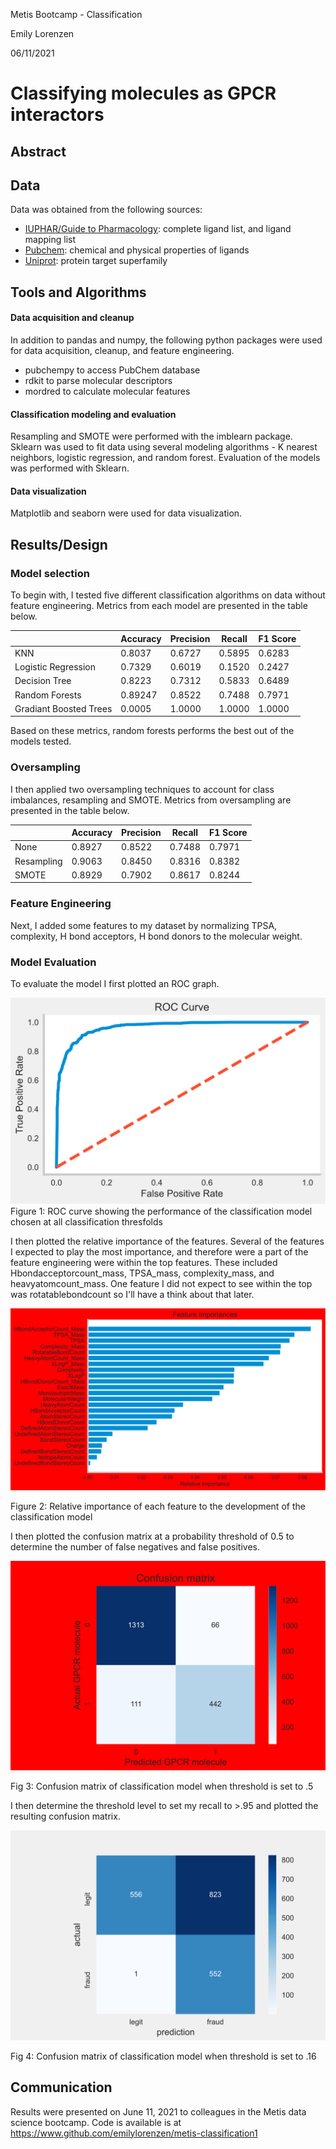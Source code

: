 Metis Bootcamp - Classification

Emily Lorenzen

06/11/2021

# Classifying molecules as GPCR interactors

## Abstract


## Data
Data was obtained from the following sources:

 - [IUPHAR/Guide to Pharmacology](https://www.guidetopharmacology.org/download.jsp): complete ligand list, and ligand mapping list
 - [Pubchem](https://pubchem.ncbi.nlm.nih.gov/): chemical and physical properties of ligands
 - [Uniprot](https://www.uniprot.org/): protein target superfamily 

## Tools and Algorithms

#### Data acquisition and cleanup
In addition to pandas and numpy, the following python packages were used for data acquisition, cleanup, and feature engineering.

- pubchempy to access PubChem database
- rdkit to parse molecular descriptors
- mordred to calculate molecular features

#### Classification modeling and evaluation

Resampling and SMOTE were performed with the imblearn package.  Sklearn was used to fit data using several modeling algorithms - K nearest neighbors, logistic regression, and random forest. Evaluation of the models was performed with Sklearn. 

#### Data visualization

Matplotlib and seaborn were used for data visualization. 

## Results/Design

### Model selection
To begin with, I tested five different classification algorithms on data without feature engineering. Metrics from each model are presented in the table below. 

|                     | Accuracy | Precision | Recall | F1 Score |
|---------------------|----------|-----------|--------|----------|
| KNN                 | 0.8037   | 0.6727    | 0.5895 | 0.6283   |
| Logistic Regression | 0.7329   | 0.6019    | 0.1520 | 0.2427   |
| Decision Tree       | 0.8223   | 0.7312    | 0.5833 | 0.6489   |
| Random Forests      | 0.89247  | 0.8522    | 0.7488 | 0.7971   |
| Gradiant Boosted Trees| 0.0005 | 1.0000 | 1.0000 | 1.0000


Based on these metrics, random forests performs the best out of the models tested. 

### Oversampling

I then applied two oversampling techniques to account for class imbalances, resampling and SMOTE. Metrics from oversampling are presented in the table below. 

|            | Accuracy | Precision | Recall | F1 Score |
|------------|----------|-----------|--------|----------|
| None       | 0.8927   | 0.8522    | 0.7488 | 0.7971   |
| Resampling | 0.9063   | 0.8450    | 0.8316 | 0.8382   |
| SMOTE      | 0.8929   | 0.7902    | 0.8617 | 0.8244   |

### Feature Engineering

Next, I added some features to my dataset by normalizing TPSA, complexity, H bond acceptors, H bond donors to the molecular weight. 

### Model Evaluation

To evaluate the model I first plotted an ROC graph.

![](ROC.svg)
Figure 1: ROC curve showing the performance of the classification model chosen at all classification thresfolds

I then plotted the relative importance of the features. Several of the features I expected to play the most importance, and therefore were a part of the feature engineering were within the top features. These included Hbondacceptorcount_mass, TPSA_mass, complexity_mass, and heavyatomcount_mass. One feature I did not expect to see within the top was rotatablebondcount so I'll have a think about that later. 

![](feature_importance.svg)

Figure 2: Relative importance of each feature to the development of the classification model

I then plotted the confusion matrix at a probability threshold of 0.5 to determine the number of false negatives and false positives. 

![](confusion_matrix.svg)

Fig 3: Confusion matrix of classification model when threshold is set to .5

I then determine the threshold level to set my recall to >.95 and plotted the resulting confusion matrix. 

![](confusion_matrix_threshold.svg)

Fig 4: Confusion matrix of classification model when threshold is set to .16




## Communication 
Results were presented on June 11, 2021 to colleagues in the Metis data science bootcamp. Code is available is at https://www.github.com/emilylorenzen/metis-classification1